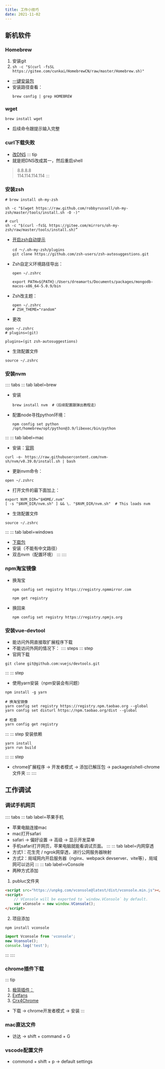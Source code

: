 ```yaml
---
title: 工作小技巧
date: 2021-11-02
---
```




## 新机软件
### Homebrew
1. 安装git
2. `sh -c "$(curl -fsSL https://gitee.com/cunkai/HomebrewCN/raw/master/Homebrew.sh)"`
* [一键安装包](https://gitee.com/cunkai/HomebrewCN)
* 安装路径查看：
    ```shell
    brew config | grep HOMEBREW
    ```
### wget
```shell
brew install wget 
```
* 后续命令跟提示输入完整
### curl下载失败
* [改DNS](https://blog.csdn.net/bryong/article/details/108374261)
::: tip 
* 就是把DNS改成其一，然后重启shell
>8.8.8.8  
>114.114.114.114
::: 
### 安装zsh
```shell
# brew install oh-my-zsh

sh -c "$(wget https://raw.github.com/robbyrussell/oh-my-zsh/master/tools/install.sh -O -)"

# curl
sh -c "$(curl -fsSL https://gitee.com/mirrors/oh-my-zsh/raw/master/tools/install.sh)”
```
* [开启zsh自动提示](https://blog.csdn.net/sunyv1/article/details/108049209)
    ```shell
    cd ～/.oh-my-zsh/plugins
    git clone https://github.com/zsh-users/zsh-autosuggestions.git
    ```
* Zsh自定义环境路径导出：
    ```shell
    open ~/.zshrc
    ```
    ```shell
    export PATH=${PATH}:/Users/dreamarts/Documents/packages/mongodb-macos-x86_64-5.0.9/bin
    ```
* Zsh改主题：
    ```shell
    open ~/.zshrc
    # ZSH_THEME="random"
    ```
* 更改
```shell
open ~/.zshrc
# plugins=(git)

plugins=(git zsh-autosuggestions)
```
* 生效配置文件
```shell
source ~/.zshrc
```
### 安装nvm
:::: tabs
::: tab label=brew
* 安装
    ```shell
    brew install nvm  #（后续配置跟弹出教程走）
    ```
* 配置node寻找python环境：
    ```shell
    npm config set python /opt/homebrew/opt/python@3.9/libexec/bin/python
    ```
:::
::: tab label=mac
* 安装：[官网](https://github.com/nvm-sh/nvm)
```shell
curl -o- https://raw.githubusercontent.com/nvm-sh/nvm/v0.39.0/install.sh | bash
```
* 更新nvm命令：
```shell
open ~/.zshrc
```
* 打开文件的最下面加上：
```shell
export NVM_DIR="$HOME/.nvm"
[ -s "$NVM_DIR/nvm.sh" ] && \. "$NVM_DIR/nvm.sh"  # This loads nvm
```
* 生效配置文件
```shell
source ~/.zshrc
```
:::
::: tab label=windows
* [下载包](https://github.com/coreybutler/nvm-windows/releases)
* 安装（不能有中文路径）
* 双击nvm（配置环境）
:::
::::
### npm淘宝镜像
* 换淘宝
    ```shell
    npm config set registry https://registry.npmmirror.com

    npm get registry
    ```
* 换回来
    ```shell
    npm config set registry https://registry.npmjs.org
    ```
### 安装vue-devtool
* 能访问外网直接取扩展程序下载
* 不能访问外网的情况下：
:::: steps
::: step
* 官网下载
```shell
git clone git@github.com:vuejs/devtools.git 
```
:::
::: step
* 使用yarn安装（npm安装会有问题）
```shell
npm install -g yarn

# 换淘宝镜像
yarn config set registry https://registry.npm.taobao.org --global
yarn config set disturl https://npm.taobao.org/dist --global

# 检查
yarn config get registry
```
:::
::: step
安装依赖
```shell
yarn install
yarn run build
```
:::
::: step
* chrome扩展程序 -> 开发者模式 -> 添加已解压包 -> packages\shell-chrome文件夹
:::
::::
## 工作调试
### 调试手机网页
:::: tabs
::: tab label=苹果手机
* 苹果电脑连接mac
* mac打开safari
* safari -> 偏好设置 -> 高级 -> 显示开发菜单
* 手机safari打开网页，苹果电脑就能看调试页面。
:::
::: tab label=内网穿透
* 方式1：花生壳 / ngrok网穿透，进行公网服务器映射
* 方式2：局域网内开启服务器（nginx、webpack devserver、vite等），局域网可以访问
:::
::: tab label=vConsole
* 两种方式添加
1. publuc文件夹
```HTML
<script src="https://unpkg.com/vconsole@latest/dist/vconsole.min.js"></script>
<script>
    // VConsole will be exported to `window.VConsole` by default.
    var vConsole = new window.VConsole();
</script>
```
2. 项目添加
```shell
npm install vconsole
```
```js
import Vconsole from 'vconsole';
new Vconsole();
console.log('test');
```

:::
::::
### chrome插件下载
::: tip
1. [极简插件：](https://chrome.zzzmh.cn/)
2. [Extfans](https://www.extfans.com/)
3. [Crx4Chrome](http://www.crx4.com/)
* 下载 -> chrome开发者模式 -> 安装
:::
### mac直达文件
* 访达 -> shift + command + G
### vscode配置文件
* commond + shift + p -> default settings
